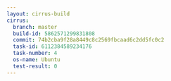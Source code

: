 ```yaml
---
layout: cirrus-build
cirrus:
  branch: master
  build-id: 5862571299831808
  commit: 74b2cba9f28a8449c8c2569fbcaad6c2dd5fc0c2
  task-id: 6112384589234176
  task-number: 4
  os-name: Ubuntu
  test-result: 0
---
```

